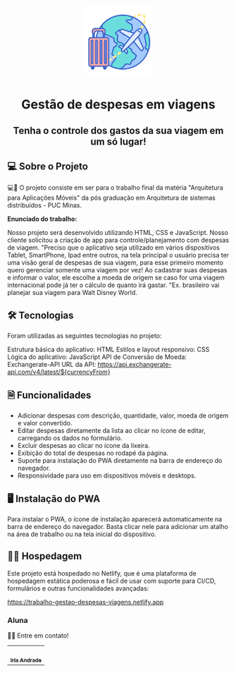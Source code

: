 <h1 align="center">
    <img alt="doabem" title="#Doa Bem" width="160px" height="160px" src="./image/icons/travel.png" />
</h1>

<h1 align="center">Gestão de despesas em viagens</h1>
<h2 align="center">Tenha o controle dos gastos da sua viagem em um só lugar!</h2>

## 💻 Sobre o Projeto
<p align="left"> 💻🧑‍ O projeto consiste em ser para o trabalho final da matéria "Arquitetura para Aplicações Móveis" da pós graduação em Arquitetura de sistemas distribuídos - PUC Minas.

**Enunciado do trabalho:**

Nosso projeto será desenvolvido utilizando HTML, CSS e JavaScript. Nosso cliente solicitou   a criação de app para controle/planejamento com despesas de viagem.
"Preciso que o aplicativo seja utilizado em vários dispositivos Tablet, SmartPhone, Ipad entre outros, na tela principal o usuário precisa ter uma visão geral de despesas de sua viagem, para esse primeiro momento quero gerenciar somente uma viagem por vez! Ao cadastrar suas despesas e informar o valor, ele escolhe a moeda de origem se caso for uma viagem internacional pode já ter o cálculo de quanto irá gastar. "Ex. brasileiro vai planejar sua viagem para Walt Disney World.

</p>

## 🛠 Tecnologias
Foram utilizadas as seguintes tecnologias no projeto:

Estrutura básica do aplicativo: HTML
Estilos e layout responsivo: CSS
Lógica do aplicativo: JavaScript
API de Conversão de Moeda: Exchangerate-API
URL da API: https://api.exchangerate-api.com/v4/latest/${currencyFrom}


## 🗎 Funcionalidades
- Adicionar despesas com descrição, quantidade, valor, moeda de origem e valor convertido.
- Editar despesas diretamente da lista ao clicar no ícone de editar, carregando os dados no formulário.
- Excluir despesas ao clicar no ícone da lixeira.
- Exibição do total de despesas no rodapé da página.
- Suporte para instalação do PWA diretamente na barra de endereço do navegador.
- Responsividade para uso em dispositivos móveis e desktops.

## 🖥️ Instalação do PWA
Para instalar o PWA, o ícone de instalação aparecerá automaticamente na barra de endereço do navegador. Basta clicar nele para adicionar um atalho na área de trabalho ou na tela inicial do dispositivo.

## 👩‍💻 Hospedagem
Este projeto está hospedado no Netlify, que é uma plataforma de hospedagem estática poderosa e fácil de usar com suporte para CI/CD, formulários e outras funcionalidades avançadas:

https://trabalho-gestao-despesas-viagens.netlify.app


### Aluna
👋🏽 Entre em contato!

<table>
  <tr>
    <td align="center"><a href="https://www.linkedin.com/in/irlaandrade/"><img style="border-radius: 50%;" src="https://avatars1.githubusercontent.com/u/64447281?s=460&u=6a22a8671f8940a5b037a355288ba6f89f068435&v=4" width="100px;" alt=""/><br /><sub><b>Irla Andrade</b></sub></a><br /></td>
  </tr>
</table>